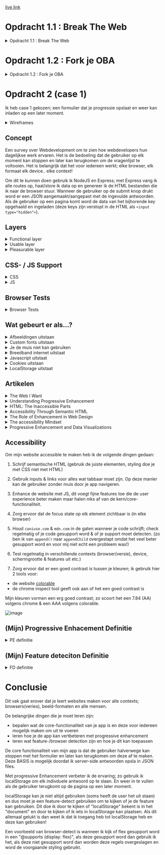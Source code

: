 [live link](https://webdev-questionnaire.herokuapp.com/)

# Opdracht 1.1 : Break The Web

<details><summary>Opdracht 1.1 : Break The Web</summary>
	
## Afbeeldingen uitzetten

>Deze kan je disabelen in chrome settings > site settings > images

https://www.baasenbaas.nl/

* Navigatie bar werkt niet meer op Baas & Baas, de navigatie items/text zijn er wel maar hebben dezelfde kleur als de achtergrond
* Logos laden niet
* Background-images werken niet p -> sommige websites gebruiken heel veel background-images ter decoratie met tekst daarover heen, deze tekst is soms niet meer leesbaar als de background-image weg is omdat de tekst dan dezelfde kleur heeft als de background-color. Een oplossing hiervoor is om de container ook een background-color te geven (wanneer images uitstaan en de background image niet geladen word kan word de background color zichtbaar en kan je de tekst alsnog lezen)
* Images missen, dit kan ervoor zorgend dat de pagina een awkward layout heeft. Een oplossing hiervoor zou om images in een container te zetten en de container een background-color te geven. Op deze manier ziet de gebruiker alsnog de skeleton UI en blijft de layout intact.
* Als een pagina bestaat uit alleen maar images en deze ontbreken dan heb je eigenlijk een lege pagina met een header en een footer. Het is niet duidelijk waarvoor de pagina bedoeld is

https://esportsgamearena.nl/

* Videos worden niet geblocked 
* `<i>` tags werken wel met unicode karakters dus het is mogelijk om “images” na te maken (zie hieronder)
￼
* Grote lege ruimtes waar images moeten zijn, vaak heb je eerst niet door dat er een image moet komen omdat er niet zo’n “image not loaded” icon komt. Dit heeft te maken met dat het background images zijn en die laten niet zo’n icon zien.
* Sommige pagina’s werken 100%, sommige pagina’s zijn totaal niet te gebruiken (bv de kalender => deze gebruikt veel images die allemaal niet laden & de tekst heeft dezelfde achtergrond kleur als de tekst waardoor deze niet meer te lezen valt)
* Kleine images ter decoratie voor tekst in buttons mist

http://grandcafedezaak.nl/home.html

* Grote witruimtes waar grote plaatjes horen te staan
* Layout misvormd maar wel bruikbaar

https://www.cmd-amsterdam.nl/

* Videos doen het 
* Gebruikt backgroundcolors waardoor de layout intact blijft
* Sommige pagina’s hebben alleen een foto waardoor de hele pagina niet meer te gebruiken valt
* Favicon.png doen het wel -> komt waarhschijnlijk omdat dit in een <link> tag staat in de <head>



## LocalStorage uitzetten (hierbij staan cookies ook uit)
>Deze kan je disabelen in chrome settings > site settings > cookies

het valt op dat sommige websites een error krijgen hierdoor: "Failed to read the 'localStorage' property from 'Window': Access is denied for this document." de websites checken waarschijnlijk of localStorage leeg is of niet. maar er word niet gecheckt of ze toestemming hebben tot de localStorage. de website kan de localStorage niet eens accessen en kan dus ook niet checken of deze leeg is.

ik denk dat de browser onderwater kijkt of je toegang hebt tot hun localStorage database

het is dus slim om eerst te checken of je toegang hebt tot localStorage voordat je deze probeert te accessen

https://www.reddit.com/r/Monstercat/new/

* Op reddit ben ik uitgelogd -> Subreddit specific styling opties doen het niet meer

https://www.twitch.tv/

* Twitch gaat helemaal kapot en laat niks zien, de homepage kan niet eens laden

https://www.linkedin.com/feed/

* Linkedin logt je ook uit 

https://soundcloud.com/

* Soundcloud logt je uit

</details>

# Opdracht 1.2 : Fork je OBA

<details><summary>Opdracht 1.2 : Fork je OBA</summary>

>Onderzochte website: https://isirthijs.github.io/project-1-1920


## Geteste Features 

* Afbeeldingen uitzetten
	* De browser prevent websites van images laten zien (dmv `<img>` & `background-image`?)
* Custom Fonts uitzetten
	* De browser prevent websites van custom fonts laten zien (dmv extensions; `.woff`, `.toff`, `,otf` etc?)
* Kleur uitzetten & Kleurenblindheid instellen
	* Er zijn vele soorten kleurenblindheid en het is eigenlijk onmogelijk om je website er mooi uit te laten zien voor alle verschillende soorten kleurenblindheid. Wel kan je ervoor zorgen dat mensen je content kunnen lezen dmv contrast.
* Muis/Trackpad uitzetten
	* De OS prevent websites van de trackpad gebruiken, kan je zonder een muis (goed) door de website navigeren?
* Throttle internet (slow internet)
	* Hoe ziet jouw website eruit als files langzamer/niet ingeladen worden?
* Javascript uitzetten
	* Hoe ziet jouw website eruit als de JS file niet geaccessed kan worden?
* Cookies uitzetten
	* Hoe ziet jouw website eruit als de cookies niet geaccessed kunnen worden?
* localStorage uitzetten
	* Hoe ziet jouw website eruit als de localStorage niet geaccessed kan worden?






## Devices

<details><summary>Huawei Ascend Y300</summary>

Device : Huawei Ascend Y300

Browser : Android Browser 

OS : | running Android 4.1.1

>UA : Mozilla/5.0 (Linux; U; Android 4.1.1; nl-nl; HUAWEI Y300-0100 Build/HuaweiY300-0100) AppleWebKit/534.30 (KHTML, like Gecko) Version/4.0 Mobile Safari/534.30


Het onderzoeken van dit toestel is niet gelukt, want we konden geen verbinding maken met de website zelf. De website staat gehost op `github-pages`; Wanneer we op google op github zochten kregen we gewoon resultaten dus het lag niet aan de internet-verbinding. Maar als we dan op een link naar github klikte dan kregen we een melding/pop-up: `could not connect with secure server`. Vervolgens werd je herleid naar de google-search pagina.

We hebben dit probleem niet kunnen verhelpen en uiteindelijk is het niet opgelost.

</details>



<details><summary>Apple iPod Touch</summary>

Device : Apple iPod Touch

Browser : Safari 

OS : running iOS 5.0.1

>UA : Mozilla/5.0 (iPod; CPU iPhone OS 5_0_1 like MacOS X) AppleWebKit/534.46 (KHTML, like Gecko) Version/5.1 Mobile/9A405 Safari/7534.48.3


Het onderzoeken van dit toestel is niet gelukt, want we konden geen verbinding maken met de website zelf. De website staat gehost op `github-pages`; Wanneer we op google op github zochten kregen we gewoon resultaten dus het lag niet aan de internet-verbinding. Maar als we dan op een link naar github klikte dan kregen we een melding/pop-up: `could not connect with secure server`. Vervolgens werd je herleid naar de google-search pagina.

We hebben dit probleem niet kunnen verhelpen en uiteindelijk is het niet opgelost.

</details>



<details><summary>Windows RT 8.1</summary>

Device : Windows RT 8.1

Browser : Internet Explorer 11.0

OS : Windows 

>UA : Mozilla/5.0 (Windows NT 6.3; ARM; Trident/7.0; Touch; .MET4.OE; NET4.OC; Tablet PC 2.0; rv:11:0) like Gecko 


Bij het onderzoeken van de website kwamen we al snel achter een probleem; JS ES6 modules worden niet gesupport in IE 11.0! In de JS code worden meteen als eerste de verschillende modules geimporteerd, dit betekent dat het bij de eerste regel JS al fout gaat.

![image](https://user-images.githubusercontent.com/45405413/76567512-32a5c300-64af-11ea-8c67-7805d40f4469.png)

</details>






## Browsers & Problemen die voorkwamen

<details><summary>Chrome</summary>

Browser (version) : Chrome 80

Device : macOS Catalina 10.15

>UA : Mozilla/5.0 (Macintosh; Intel Mac OS X 10_15_1) AppleWebKit/537.36 (KHTML, like Gecko) Chrome/80.0.3987.132 Safari/537.36

**Afbeeldingen uitzetten**

Mijn OBA website heeft bijna afbeeldingen; alleen een logo & custom checkbox indicators. Deze zijn allemaal weg. De inputs zijn nog steeds te gebruiken omdat de `:checked` state een zwaardere `font-weight` heeft, dit verschil is moeilijk te zien en valt niet op maar is in theorie functioneel. 

De loading state bevat ook een plaatje maar dit zijn HTML elementen die vormgegeven zijn en zijn dus nog zichtbaar!

**Custom Fonts uitzetten**

>Er worden geen custom fonts gebruikt op mijn website; verder zijn er fallbacks voor alle fonts (Arial, Helvetica, sans-serif)

**Kleur uitzetten & Kleurblindheid**

OBA heeft weinig kleur, eigenlijk gebruikt het grotendeels wit & zwart met af en toe een beetje rood. Dit kleurenpalet maakt voor een goed contrast.

Om ervoor te zorgen dat de website te gebruiken is voor mensen met kleurenblindheid moet het contrast goed zijn; ik heb een test gedaan op https://color.a11y.com/Contrast/

>Congratulations

>No automated color contrast issues found on the webpage tested

**Muis/Trackpad uitzetten**

Je kan de volledige website door navigeren met `tab`; het enige probleem is dat er geen visuele feedback is omdat `*:focus { outline: none; }` in de CSS staat. Verder is de setup zo gemaakt dat het over de oude content geplaatst is met een `z-index`, de oude content is echter nogsteeds toegankelijk dmv `tab` dit betekent dat de gebruiker dus al naar pagina's kan navigeren door de header te gebruiken met `tab`.

**Throttle internet (slow internet)**

Internet throttling (slow 3G) valt niet echt op op mijn OBA website, wanneer de data geladen moet worden is er een loading state te zien. Het enige effect is dat het wat langer kan duren om de data te `fetchen`. Alle JS die er is om user-input te verwerken/events te handelen, er gaat dus niks kapot omdat de user deze `addEventListeners` pas kan triggeren wanneer de content geladen is.

**Javascript uitzetten**

Wanneer JS uitstaat kan de gebruiker alleen de header zien/gebruiken. Deze heeft echter niet veel nut omdat de content van de pagina's geladen (& gemaakt) word in JS. Dit betekent dat de website niet te gebruiken is zonder JS op het moment.

**Cookies uitzetten**

>Er worden geen cookies gebruikt op mijn website

**localStorage uitzetten**

Als localStorage uitstaat gaat de gehele website kapot, dit heeft te maken met het feit dat er geen check is of de website `access` heeft tot de localStorage. Dit betekent dat er een error ontstaat en dat JS stopt.

>Uncaught DOMException: Failed to read the 'localStorage' property from 'Window': Access is denied for this document.

</details>





<details><summary>Firefox</summary>

Browser (version) : Firefox 74.0

Device : macOS Catalina 10.15

>UA : Mozilla/5.0 (Macintosh; Intel Mac OS X 10.15; rv:74.0) Gecko/20100101 Firefox/74.0


**Afbeeldingen uitzetten**

Mijn OBA website heeft bijna afbeeldingen; alleen een logo & custom checkbox indicators. Deze zijn allemaal weg. De inputs zijn nog steeds te gebruiken omdat de `:checked` state een zwaardere `font-weight` heeft, dit verschil is moeilijk te zien en valt niet op maar is in theorie functioneel. 

De loading state bevat ook een plaatje maar dit zijn HTML elementen die vormgegeven zijn en zijn dus nog zichtbaar!

**Custom Fonts uitzetten**

>Er worden geen custom fonts gebruikt op mijn website; verder zijn er fallbacks voor alle fonts (Arial, Helvetica, sans-serif)

**Kleur uitzetten & Kleurblindheid**

OBA heeft weinig kleur, eigenlijk gebruikt het grotendeels wit & zwart met af en toe een beetje rood. Dit kleurenpalet maakt voor een goed contrast.

Om ervoor te zorgen dat de website te gebruiken is voor mensen met kleurenblindheid moet het contrast goed zijn; ik heb een test gedaan op https://color.a11y.com/Contrast/

>Congratulations

>No automated color contrast issues found on the webpage tested

**Muis/Trackpad uitzetten**

In Firefox kan je niet door de website navigeren, alles is kapot qua navigatie; header navigatie links, inputs & anchors zijn allemaal niet tabbaar. 

**Throttle internet (slow internet)**

Internet throttling (regular 2G) is niet hinderend, de website is snel en alles laad alsnog bijna instantly. Het enige waarbij het te merken is dat wanneer je de pagina refreshed het een seconde duurt voordat die opnieuw JS uitvoert. (dit is te zien omdat je de pagina opnieuw gegenerate ziet worden wanneer de JS ingeladen is!)

**Javascript uitzetten**

Wanneer JS uitstaat kan de gebruiker alleen de header zien/gebruiken. Deze heeft echter niet veel nut omdat de content van de pagina's geladen (& gemaakt) word in JS. Dit betekent dat de website niet te gebruiken is zonder JS op het moment.

**Cookies uitzetten**

>Er worden geen cookies gebruikt op mijn website

**localStorage uitzetten**

Als localStorage uitstaat gaat de gehele website kapot, dit komt doordat de localStorage leeg is volgens de browser. Het aparte hier is dat het zegt dat de localStorage leeg is; dit is raar omdat een lege localStorage opgevangen word in JS en dan word de data aangemaakt in JS en vervolgens in localStorage gezet.  

>TypeError: localStorage is null


</details>



<details><summary>Safari</summary>

Browser (version) : Safari 13.0.3

Device : macOS Catalina 10.15

>UA : Mozilla/5.0 (Macintosh; Intel Mac OS X 10_15_1) AppleWebKit/605.1.15 (KHTML, like Gecko) Version/13.0.3 Safari/605.1.15


**De iconen input-konden niet geladen worden op safari**

>Failed to load resource: the server responded with a status of 404 () https://isirthijs.github.io/assets/icons/book_closed.svg

**Afbeeldingen uitzetten**

Icons laden niet (maar dat was ook al zo zonder de `disable images`), het logo in de header word wel geshowed. Dit is raar want dat is een `<img>` tag en ik had verwacht dat deze niet zichtbaar zou zijn.

(uitgezet in: Develop > disable images)

**Custom Fonts uitzetten**

>Er worden geen custom fonts gebruikt op mijn website; verder zijn er fallbacks voor alle fonts (Arial, Helvetica, sans-serif)

**Kleur uitzetten & Kleurblindheid**

OBA heeft weinig kleur, eigenlijk gebruikt het grotendeels wit & zwart met af en toe een beetje rood. Dit kleurenpalet maakt voor een goed contrast.

Om ervoor te zorgen dat de website te gebruiken is voor mensen met kleurenblindheid moet het contrast goed zijn; ik heb een test gedaan op https://color.a11y.com/Contrast/

>Congratulations

>No automated color contrast issues found on the webpage tested

**Muis/Trackpad uitzetten**

Website werkt niet, het enige in wat focus kan krijgen is de safari zoekbalk. Alle elementen worden genegeerd.

**Throttle internet (slow internet)**

- Niet mogelijk zonder een extern programma te installeren (hypothese: waarschijnlijk gebeurd hetzelfde als bij chrome & firefox)

**Javascript uitzetten**

Wanneer JS uitstaat kan de gebruiker alleen de header zien/gebruiken. Deze heeft echter niet veel nut omdat de content van de pagina's geladen (& gemaakt) word in JS. Dit betekent dat de website niet te gebruiken is zonder JS op het moment.

**Cookies uitzetten**

>Er worden geen cookies gebruikt op mijn website

**localStorage uitzetten**

Wanneer localStorage uitstaat gaat de hele website kapot. Hetzelfde gebeurd er als bij chrome en firefox alleen deze keer weer met een andere error!

>SecurityError: The operation is insecure.

</details>






## Browser Feature : Theorieën, Bevindingen & Oplossingen

<details><summary>Afbeeldingen uitzetten</summary>

Afbeeldingen laden niet -> maar sommige formaten kunnen wel geladen worden.

Zo worden de volgende elementen NIET weergegeven:
* `<img>`
* `background-image`

Maar worden de volgende elementen WEL weergegeven:
* `<video>`
* favicons (zelfs als .png ipv .ico)
* `<picture>`
* unicode karakters 
* `<svg>`

Ik denk dat de browser niet kijkt naar file extension maar kijkt naar de tag/property names en deze automatisch blokkeert.

Een van de grootste problemen is dat zonder images de layouts van websites kapot gaan & er veel image reflow plaats vind. Ook zijn er veel `background-images` voor decoratieve doeleinden. Als je een witte body background-color hebt met een donkere background-image met daarover weer witte tekst dan kan je de witte tekst niet lezen omdat deze nu op de witte achtergrond staat.

Deze problemen zijn allemaal voorkombaar; gebruik een skeleton UI om image reflow te voorkomen en je layout intact te houden. Geef naast een background-image ook een background-color op. Door een background-color te gebruiken valt de tekst niet meer weg.

Verder kan je dus ook door allemaal andere tags te gebruiken images na doen; kleine iconen hoeven niet perse `<img>` te zijn maar kunnen ook `<i>` (fontawesome) of unicode karakters zijn die gestyled zijn om op een image te lijken.


</details>



<details><summary>Custom Fonts uitzetten</summary>

Custom Fonts laden niet -> de browser gebruikt fallbacks.

Ik denk dat de browser kijkt naar de extensions en op deze manier bepaald welke files er niet geladen mogen worden (`.woff`, `.toff`, `.otf` etc.)

Het kan ervoor zorgen dat de website voor een splitseconde geen tekst laat zien omdat de browser probeert het custom font te laden.

Verder heeft het niet echt een super grote impact voor de meeste websites. Bijna alle websites op het web gebruiken fallbacks en het is een commenly-used best-practice. Wel kan het ervoor zorgen dat de website er minder mooi uitziet omdat de fallback fonts minder goed samen gaan met het design.

Als oplossing kan je font-display gebruiken om de browser eerst een fallback font te laten zien terwijl het custom font word ingeladen. 

</details>


<details><summary>Kleur uitzetten & Kleurenblindheid instellen</summary>

Kleurenblindheid is een veel voorkomend probleem wat ervoor kan zorgen dat mensen sommige kleuren niet goed kunnen zien/als andere kleuren zien.

Het grootste probleem met kleurenblindheid is dat er soms bijna geen sprake is van contrast omdat 2 kleuren heel erg op elkaar lijken. Dit kan ervoor zorgen dat de gebruiker sommige content niet ziet/kan lezen.

Om dit op te lossen moet je rekening houden met het design en het gebruikte kleurenpalet. Ook kan je zelf een functie schrijven die het gebruikte kleurenpalet kan aanpassen. 

</details>



<details><summary>Muis/Trackpad uitzetten</summary>

De muis & trackpad events triggeren geen functies 

Dit kan ervoor zorgen dat pagina's moeilijk/niet te gebruiken zijn, als de navigatie niet meer werkt kan de gebruiker ook meteen je website niet meer gebruiken.

Om dit te voorkomen moet je je HTML slim schrijven, hiermee kan je bijna alle problemen al oplossen. `a`, `button`, `input` & `textarea` tags zijn allemaal uit zichzelf focussable. Dit betekent dat ze focus kunnen krijgen. Alle elementen die focus kunnen krijgen kan je accessen/naar navigeren dmv `tab`. Want `tab` geeft focus aan het volgende element dat focussable is in de HTML volgorde -> als deze buiten de viewport staat word en automatisch naar gescrolled.

Verder kan je het ook nog beter accessable maken dmv JS functies die andere vormen van navigatie aanbieden.

</details>



<details><summary>Throttle internet</summary>

Internet is langzamer

Een langzame internet connectie / een internet verbinding die vaak wegvalt kan erg problematisch zijn. De internet verbinding word namelijk gebruikt om de CSS, images, JS, externe scripts & data op te halen / in te laden.

Als je internet verbinding echt te slecht is kan dit betekenen dat de files niet geladen worden. 

Als de files/assets wat later worden ingeladen dan betekent het meestal dat de website er even wat lelijker uitziet of dat deze voor een korte tijd nog niet interactief is.

Als de files/assets niet geladen worden dan kan dit betekenen dat de website niet te gebruiken valt.

Om dit te voorkomen zijn er een paar dingen die je kan doen; de meeste komen neer op nadenken over wat je website echt allemaal nodig heeft.
Heel veel websites zijn bedoeld om alleen maar informatie over te brengen. Dit kan je met HTML doen en daarvoor hoeft niet altijd perse JS geladen te worden. Verder moet je goed nadenken over wat je met JS doet, heel veel dingen die je in HTML kan doen worden vaak vervangen/gedaan in JS (denk bijvoorbeeld aan frameworks zoals React) dit kan ervoor zorgen dat functionaliteiten het niet doen die wel mogelijk zijn in alleen meet HTML.

</details>



<details><summary>Javascript uitzetten</summary>

Javascript uitzetten zorgt ervoor dat mijn OBA website niet meer functioneert. Alle content (opm de header na) word opgehaald/gemaakt in JS en vervolgens in de DOM gezet. Dit betekent dat zonder JS al deze content niet bestaat en je een lege pagina gerserved krijgt.

Al zou deze content in de HTML staan dan zouden waarschijnlijk veel interacties kapot zijn op de core-web interacties na (denk aan linken).

Om te voorkomen dat de website kapot gaat zonder Javascript kan je ervoor zorgen dat alle basis functionaliteiten mogelijk zijn met HTML & CSS. Vervolgens kan je de interacties verbeteren (progressive enhancement) als resourcse zoals JS enabled zijn. (of server-side renderen?)

</details>


<details><summary>Cookies uitzetten </summary>

Cookies worden veel gebruikt om gegevens op te slaan zoals user-profiles, log-ins & preferences. Zonder cookies zijn de websites die hier op relyen niet kapot maar wel minder gebruiks vriendelijk. Zo kan de gebruiker uitgelogd zijn of zijn custom styling opties (denk aan subreddits) weg zijn.

De website is vaak nog wel gebruikbaar, de browser onthoud alleen wat minder gegevens van je en dus moet je deze mogelijk opnieuw beantwoorden (inloggen).

Om dit te voorkomen kan je de gevevens opslaan in een database / localStorage ipv cookies maar dit brengt ook weer privacy/security risks en zijn het meestal niet waard.

</details>


<details><summary>localStorage uitzetten </summary>

localStorage word vaak gebruikt om data op te slaan zodat deze niet elke keer opnieuw opgehaald hoeft te worden.

Als je localStorage uitzet kan het zijn dat websites wat minder data hebben en deze moeten aanvullen. Dit zou betekenen dat de website resources moet laden en kan even duren. Websites kunnen echter ook nog verder kapot gaan -> veel websites handelen hun localStorage access check niet goed of hebben er geen een. Als dit niet goed afgehandeld word dan geeft de browser een error en loop het JS bestand vast.

Dit probleem valt te voorkomen door te kijken of je access hebt tot de localStorage; dit kan met een simpele check en is eigenlijk een hele basisch oplossing.

</details>




## Screenreader

Ik heb in de HTML het `lang` attribuut van **en** verandert naar **nl** zodat de nederlandee content ook voorgelezen word door een nederlandse stem. 

De overviewpagina is uitleesbaar, wel erg vervelend dat de elementen uitgelezen worden; zo krijg je elke keer te horen “heading level 4” etc. 

Ik weet niet of de mensen die screenreaders gebruiken het interessant vinden om te horen wat voor element de focus heeft maar als dat niet belangrijk is dan kan je dit misschien voorkomen door er een “aria” attribuut op te zetten.
Aan de andere kant kan ik me ook wel weer voorstellen dat mensen die screenreaders gebruiken willen weten dat het een titel of iets dergelijk is (blinde mensen).

Wanneer je letterlijk op de `<a>` hoverde werd alle content voorgelezen (wat de bedoeling is), maar als je over een van de child-nodes hoverde dan word alleen dat element voorgelezen. Met `tab` werkt dit dus erg goed, maar met de muis minder. Een manier om dit probleem te voorkomen kan misschoen `pointer-events: none` zijn. Op deze manier werkt de link nogsteeds en is alle content leesbaar terwijl het element geen hover-state heeft en dus niet een screenreader kan trigerren.

Verder viel het me op dat als in een `<a>` een `<h4>`, `<p>` & `<p>` bevat dat er geen pauzes tussen de elementen zitten. Er word rechtstreeks van element naar element gegaan; ik kan me voorstellen dat als je dit dagelijks gebruikt dat dit geen probleem is. Maar voor de personen bij wie het wel een probleem is valt dit probleem te verhelpen; er moeten `.` achter de zinnen gezet worden zodat de screenreader een korte pauze neemt tussen de zinnen.


De profielpagina werkt ook normaal, echter kan ik de `<input>` niet laten voorlezen door de screenreader, dit zo mogelijk zijn met `aria-label`.

</details>





# Opdracht 2 (case 1)

Ik heb case 1 gekozen; een formulier dat je progressie opslaat en weer kan inladen op een later moment.

<details><summary>Wireframes</summary>

### Identificatie
![Screenshot 2020-03-18 at 13 50 54](https://user-images.githubusercontent.com/45405413/76962466-943ab700-691f-11ea-96e9-ca31ef15ef88.png)

### Gegevens
![Screenshot 2020-03-18 at 13 51 05](https://user-images.githubusercontent.com/45405413/76962469-956be400-691f-11ea-9554-3bcfce88739b.png)

### Favorieten
![Screenshot 2020-03-18 at 13 51 13](https://user-images.githubusercontent.com/45405413/76962470-96047a80-691f-11ea-8032-04b45d827dab.png)


### Open Vragen
![Screenshot 2020-03-18 at 13 51 19](https://user-images.githubusercontent.com/45405413/76962472-969d1100-691f-11ea-90f5-2d73ae307c68.png)

</details>

## Concept

Een survey over Webdevelopment om te zien hoe webdevelopers hun dagelijkse werk ervaren. Het is de bedoeling dat de gebruiker op elk moment kan stoppen en later kan terugkomen om de vragenlijst te voltooien. Het is belangrijk dat het voor iedereen werkt; elke browser, elk formaat elk device.. elke context!

Om dit te kunnen doen gebruik ik NodeJS en Express; met Express vang ik alle routes op, haal/store ik data op en genereer ik de HTML bestanden die ik naar de browser stuur. Wanneer de gebruiker op de submit knop drukt word er een JSON aangemaakt/aangepast met de ingevulde antwoorden. Als de gebruiker op een pagina komt word de data van het bijhorende key opgehaald en ingeladen (deze keys zijn verstopt in de HTML als `<input type="hidden">`).

## Layers

<details><summary>Functional layer</summary>

>De applicatie werkt / de core function is uit te voeren (formulier gegevens worden opgeslagen, op een later moment kan de gebruiker het formulier afmaken)

In de functional laag is het belangrijk dat de applicatie werkt, er zijn heel weinig mensen die alleen maar deze laag te zien krijgen maar voor hun moet het ook werken.

De functional laag bestaat uit alleen maar HTML en logica op de server. De server maakt de HTML met de data die het heeft. 

![image](https://user-images.githubusercontent.com/45405413/77962177-679d7c80-72db-11ea-8f12-08b75e297246.png)

Elk formulier bevat een `<input type="submit">` knop; wanneer de gebruiker hierop klikt worden alle elementen die een input `required` hebben gevalideerd, als elk deze validatie succesvol haalt dan word het formulier verzonden naar de server met de ingvulde waardes. Alles waardes worden in een JSON file opgeslagen die later weer opgehaald kan worden.

Ingevulde waardes kunnen dus opgeslagen worden om opgehaald te worden wanneer de gebruiker de sessie wilt afronden op een later moment, de informatie word echter alleen maar opgeslagen als de volledige pagina ingevuld is en de validatie succesvol heeft gehaald.

>"informatie word echter alleen maar opgeslagen als de volledige pagina ingevuld is en de validatie succesvol heeft gehaald."

</details>





<details><summary>Usable layer</summary>

>De applicatie is goed te gebruiken, ziet er mooi uit en heeft een logische flow, de UI spreekt voor zich en is intuïtief 

In de Usable laag willen we de applicatie wat minder robuust maken om te gebruiken; het moet de gebruiker duidelijk zijn wat er moet gebeuren, er moet feedback naar de gebruiker zijn & de applicatie moet over het algemeen goed bruikbaar zijn.

<h2>Styling</h2>

Om de applicatie fijner te maken moet er styling worden toegepast, dit helpt met duidelijk maken 
van flow, het formulier responsive te maken, feedback naar de gebruiker geven en overal maakt het leuker om in te vullen. 

Er is gebruik gemaakt van 3 kleuren, deze zijn gekozen omdat ze er visueel mooi uit zien, maar ook omdat ze een goed contrast vormen en goed duidelijk zijn.

Door middel van states kan je de gebruiker duidelijk maken wat bepaalde elementen doen en de app meer intuïtief maken; als een element visueel verandert wanneer de gebruiker erover heen hovert dan suggereert dit dat dat het element interactief is.

Ook kan je op deze manier goed duidelijk maken welk element momenteel de focus heeft, dit helpt mensen met een handicap die bijvoorbeeld geen muis kunnen gebruiken en puur emt `tab` door je website navigeren.

>alle browsers supporten CSS, maar niet alle browsers supporten alle properties; IE was hierbij het grootste probleem en ondersteunde bijvoorbeeld `flex` niet

<h2>LocalStorage</h2>

>localStorage word niet door hele oude browser gesupport (de belangrijkste: IE 6-7)

<details><summary>localStorage Detection</summary>

Voordat je de app kan verbeteren met localStorage moet je kijken of de browser localStorage ondersteunt en of de browser toegang heeft tot de localStorage!

In de onderstaande snippet check ik of localStorage ondersteunt word en beschikbaar is:

```javascript
/* Best way to detect if localStorage is supported & available (taken from MDN: 
	https://developer.mozilla.org/en-US/docs/Web/API/Web_Storage_API/Using_the_Web_Storage_API#Testing_for_availability) */
function localStorageAvailable() {
	let storage
	try {
		storage = window['localStorage']
		const x = '__storage_test__'
		storage.setItem(x, x)
		storage.removeItem(x)
		return true;
	} catch (err) {
		return err instanceof DOMException && (
				// everything except Firefox
				err.code === 22 ||
				// Firefox
				err.code === 1014 ||
				// test name field too, because code might not be present
				// everything except Firefox
				err.name === 'QuotaExceededError' ||
				// Firefox
				err.name === 'NS_ERROR_DOM_QUOTA_REACHED') &&
			// acknowledge QuotaExceededError only if there's something already stored
			(storage && storage.length !== 0)
	}
}
```

>Snippet is afkomstig van [hier (MDN).](https://developer.mozilla.org/en-US/docs/Web/API/Web_Storage_API/Using_the_Web_Storage_API#Testing_for_availability)

>localStorage word niet door hele oude browser gesupport (de belangrijkste: IE 6-7)

</details>

Als localStorage gebruikt kan worden zijn er meerdere vormen van enhancements:
<ul>
	<li>Key suggestions</li>
	<li>Saving individual inputs</li>
	<li>Filling in saved anwsers</li>
</ul>

<h2>Key suggestions</h2>

Wanneer de gebruiker op de eerste pagina komt kan hij of een nieuwe sessie starten OF een key invullen van een voorgaande sessie om die af te maken. Dat ziet er als volgt uit:

![image](https://user-images.githubusercontent.com/45405413/77962152-59e7f700-72db-11ea-906b-228ffafe6d4e.png)

Wanneer localStorage gebruikt kan worden laat het suggesties zien; alle keys die in localStorage opgeslagen zijn worden als suggesties weergegeven. Dit ziet er als volgt uit:

![image](https://user-images.githubusercontent.com/45405413/77962366-bea35180-72db-11ea-9a1e-f94c2fb0dfcf.png)

Als de gebruiker over een van de suggesties hovert word de placeholder text van de input de key; dit suggereert dat je de keys kan invullen in de input.

In alle browsers behalve IE werken `append()` & het `keyup` event hetzelfde; als deze features beschikbaar zijn dan worden er dan 2 extra features aangeboden. 

```js
//Check of append() ondersteunt word
if ('append' in document && typeof document.body['append'] === 'function') {}
```


Zo zijn alle key-suggesties inputs met een `readonly` attribute, dit betekent dat de text met JS geselecteerd kan worden; op deze manier hoeft de gebruiker het niet handmatig te selecteren maar alleen maar `copy + c` te doen. Dit betekent ook dat de key-suggesties focussable zijn en dat gebruikers er met `tab` doorheen kunnen navigeren zonder een muis te gebruiken.

Er komt ook een popup naast de key-suggestion, in de popup staat dat je op `space` kan drukken om de sessie met deze key op te starten zonder dat je hem zelf hoeft over te typen in de input! 

Foto van popup:

![image](https://user-images.githubusercontent.com/45405413/77962668-4f7a2d00-72dc-11ea-958b-7fc731039fbc.png)

Deze kleine toevoegingen maken het fijner voor de gebruiker om de app te gebruiken.

Als localStorage niet bruikbaar is word er een message weergegeven om de gebruiker te laten weten dat het belangrijk is om je `key` te onthouden!

![image](https://user-images.githubusercontent.com/45405413/77963854-64f05680-72de-11ea-8408-8225450e1552.png)


<h2>Saving individual inputs</h2>

Als localStorage bruikbaar is kunnen we deze inzetten om meer antwoorden te onthouden, momenteel worden de antwoorden alleen opgeslagen in de backend wat alleen gebeurt als de gebruiker van pagina naar pagina navigeert.

Met JS word er naar elke input geluisterd, elke keer als de gebruiker iets typed word er in JS een `debounce` functie afgevuurd; deze kijkt of de gebruiker nog aan het typen is of dat hij uitgetypt is (debounce time: 250ms). Als de user niet typed binnen de debounce time dan word de data opgeslagen in een localStorage object. Dit object is identiek aan het object dat word bijgehouden bij op de server!

Op deze manier word elke keer dat de gebruiker iets typt het opgeslagen, op deze manier kan data constant up to date blijven en hoeft de gebruiker niet naar de volgende pagina te navigeren om zijn progressie op te slaan.

>localStorage word niet door hele oude browser gesupport (de belangrijkste: IE 6-7)

<h2>Filling in saved anwsers</h2>

Wanneer de gebruiker verder wil gaan met een eerder gestarte sessie dan bepaalt de server op welke pagina de gebruiker was gebleven, vervolgens word deze pagina aan de gebruiker gerserveerd). Vervolgens kickt localStorage clientside in; er word gekeken welke vragen er allemaal zijn op de huidige pagina, vervolgens word er gecheckt of van deze vragen er antwoorden in de localStorage opgeslagen zijn. Als dit het geval is dan worden deze antwoorden ingevuld in de input. 

>localStorage word niet door hele oude browser gesupport (de belangrijkste: IE 6-7)

<h2>Auto-select key</h2>

Wanneer de gebruiker een nieuwe sessie start krijg je als eerst een pagina te zien met je `key`. Als JS aanstaat word de `key` automatisch geselecteerd; hierdoor hoeft de gebruiker niet zelf de key te selecteren en kan jem makkelijker `copy + c` / kopieren. Ook dit is weer een input met een `raedonly` attribute zodat mensen er ook met `tab` kunnen komen.

![image](https://user-images.githubusercontent.com/45405413/77964811-088e3680-72e0-11ea-92dd-5a7cb4b4bdb3.png)


<h2>Formatting hints</h2>

Als JS aanstaat dan word er een additionele hint gegeven bij moeilijke inputs. Ik heb een input gebruikt die alleen nummers accepteert, omdat je leeftijd ook kan beantwoorden met "achttien" is het fijn om de gebruiker duidelijk te maken dat alleen nummers geaccepteerd worden.

![image](https://user-images.githubusercontent.com/45405413/77965207-d4674580-72e0-11ea-9897-2d4bad4cb23d.png)

>Gebruikt `classist` wat in oudere versies van IE (6-9) niet werkt

<h2>Validation</h2>

Wanneer de gebruiker een formulier probeert te verzenden kijkt de browser of alle inputs met het `required` attribute ingevuld zijn in het gewenste formaat. Als dit niet het geval is krijgt de gebruiker een foutmelding te zien:

![image](https://user-images.githubusercontent.com/45405413/77965351-18f2e100-72e1-11ea-851e-d43d2ee747e7.png)

Als JS aanstaat word dit wat duidelijker gemaakt om de gebruiker te helpen, zo word er een error message weergegeven & worden de inputs die nog niet correct ingevuld zijn gehighlight.

De gebruiker krijgt een error message te zien om aan te geven dat het formulier nog niet helemaal goed ingevuld is:
<img src="https://user-images.githubusercontent.com/45405413/77965578-96b6ec80-72e1-11ea-92af-cc37b2d5ae21.png" height="600px">


Niet ingevulde inputs worden gehighlight om aan te geven dat het mis gaat bij deze inputs:
![image](https://user-images.githubusercontent.com/45405413/77965460-535c7e00-72e1-11ea-8f8c-c2a17b3ad02b.png)

>Gebruikt `classist` wat in oudere versies van IE (6-9) niet werkt

>Gebruikt `querySelectorAll` wat niet gesupport word in IE 6-9


</details>





<details><summary>Pleasurable layer</summary>

>De applicatie werkt super fijn, is vet en gaaf, prettig om te gebruiken. 

In de pleasurable laag probeer je de app leuk te maken, dit doe ik voornamelijk door animaties te gebruiken om de ervaring wat minder statisch te maken. Ook kunnen animaties dingen duidelijk maken aan de gebruiker.

<h2>Key Suggestions Animated</h2>

Zo worden de key-suggesties later ingeladen dan de rest van de content. Dit geeft aan dat ze belangrijk zijn, maar ook dat ze wat meer los staan van de overige content!

![key-suggestions animations](https://user-images.githubusercontent.com/45405413/77968192-f95eb700-72e6-11ea-8cde-48d71e9d2d5a.gif)


<h2>Page Transitions Animated</h2>

Ook de transities tussen pagina's zijn geanimeerd; titles sliden / faden van boven het beeld in, normale content slide / fade van onder het beeld in & belangrijke navigatie knoppen sliden / fade van rechs het beeld in.

>Deze kon ik niet opnemen omdat het van pagina naar pagina transitioneert => check hem zelf uit door de [demo link](https://webdev-questionnaire.herokuapp.com/) te volgen ;)

<h2>Required / Validation Animated</h2>

Wanneer de gebruiker naar de volgende pagina probeert te gaan en niet alle antwooorden ingevult zijn worden de inputs die nog ingevult moeten worden gehighlight. Deze hebben een rode border die pulseert tussen de normale blauwe kleur en rood. Op deze manier word de aandacht nog net wat meer getrokken naar die inputs!

![chrome-capture (2)](https://user-images.githubusercontent.com/45405413/77969084-30ce6300-72e9-11ea-8335-8310c3339b3c.gif)

</details>

## CSS- / JS Support 

<details><summary>CSS</summary>

Om ervoor te zorgen dat mijn CSS werkt in alle browsers heb ik ervoor gezorgd dat zonder nieuwere CSS properties de app er nogsteeds bruibaar en normaal uit ziet. 

Vervolgens heb ik de app mooier gemaakt door nieuwere properties te gebruiken, voor de meeste properties heb ik geen `@supports` gebruikt omdat het niet nodig is! Ik heb gebruik gemaakt van CSS-specificity; 

Door de properties in dezelfde selector direct onder elkaar te zetten word de laatste altijd gepakt, tenzij deze niet gesupport word; dan slaat de browser deze regel over en word de vorige gepakt.

```css
	#favorites input[type="text"] {
		width: 100%;
		width: calc(100% - 10px);
	}
```

>Dit is minder code en werkt goed, het is echter wel minder leesbaar dan een `@supports`

Met moeilijkere vormgeving-items heb ik wel een `@supports` gebruikt; zo check ik of `display: flex` gesupport word, als fex gesupport word dan gebruik ik:

```css
@supports (display: flex) {
	@media (min-width: 660px) {
		#backLinks {
			display: flex;
			justify-content: center;
		}

		#backLinks a {
			margin: 10px 30px;
		}
	}
}
```

als `flex` niet gesupport word dan slaat de browser alles binnen de `@supports` over en pakt hij deze styling

```css
a {
	margin-top: 10px;
	margin-right: 10px;
}
```

</details>

<details><summary>JS</summary>

In JS gebruik ik een aantal basis methods, functions etc. die nodig zijn om mijn JS uit te kunnen voeren, in het onderstaande snippet laat ik zien hoe ik hier op check;

```js
//Dit is de pre-babel JS file!

if (documentChecker() && documentObjectChecker()) {
	//browser support => do your stuff here
} 

function documentChecker() {
	const features = ['querySelectorAll', 'addEventListener', 'insertBefore']
	const checker = (feature) =>
		feature in document && typeof document.body[feature] === 'function'

	return features.every(checker)
}

function documentObjectChecker() {
	const features = ['classList', 'nextSibling']
	const checker = (feature) =>
		feature in document.documentElement &&
		typeof document.body[feature] === 'object'

	return features.every(checker)
}
```

Dit soort basis features van JS staan in een checker omdat als je dit niet doet de browser een `error` gooit. Een error stopt je script en betekent dat de volgende JS lines niet uitgeoverd worden!

Met deze checker zou je de functies die niet deze methods/functions gebruiken nogesteeds kunnen uitvoeren in de `else` statement;

```js
if (documentChecker() && documentBodyChecker() && documentObjectChecker()) {
	//browser support => do your stuff here
} else {
	//you can still do the more basic stuff that is supported :)
}
```

Verder gebruik ik ook localStorage, hiervoor moet je ook kijken of de browser het ondersteunt en of de browser toegang heeft tot localStrage;

```js
if (localStorageAvailable()) {
	//LocalStorage is supported
} else {
	//localStorage is NOT supported
}

/* Best way to detect if localStorage is supported & available (taken from MDN: 
	https://developer.mozilla.org/en-US/docs/Web/API/Web_Storage_API/Using_the_Web_Storage_API#Testing_for_availability) */
function localStorageAvailable() {
	let storage
	try {
		storage = window['localStorage']
		const x = '__storage_test__'
		storage.setItem(x, x)
		storage.removeItem(x)
		return true;
	} catch (err) {
		return err instanceof DOMException && (
				// everything except Firefox
				err.code === 22 ||
				// Firefox
				err.code === 1014 ||
				// test name field too, because code might not be present
				// everything except Firefox
				err.name === 'QuotaExceededError' ||
				// Firefox
				err.name === 'NS_ERROR_DOM_QUOTA_REACHED') &&
			// acknowledge QuotaExceededError only if there's something already stored
			(storage && storage.length !== 0)
	}
}
```

>Nogmaals; al zou je niet voor localStorage checken en de browser zou bijvoorbeeld geen toegang hebben, dan zou je JS stoppen en kan de rest van je pagina misschien niet meer normaal functioneren!

</details>

## Browser Tests

<details><summary>Browser Tests</summary>

Mijn applicatie is gedeveloped in `chrome`, maar ik heb het zelf ook veel getest in `FireFox 74.0`, `Safari 13.0.3` & `Iternet Explorer 11`.

Ook heb ik het getest op mijn mobiel (Huawei P10) die ook chrome draait!

Tijdens het testen zijn me een paar dingen opgevallen die verschillen.

1. Safari is een pain-in-the-ass zo moet je zelf `tab-element-highlighting` aanzetten en de developtools unlocken.

2. Elke browser heeft zijn eigen :focus state vormgeving

3. IE loopt support geen HTML5 omdat HTML5 pas na IE 11 is uitegkomen. Het `<legend>` element bestaat echter wel in HTML4 / IE. Let hierbij goed op dat het anders werkt dan wat je gewend bent met HTML5. 

Zover ik weet werkt de core functionaliteit in elke browser (versie), vervolgens heb ik met progressive-enhancements de experience verbeterd waar mogelijk. 

### Welke uitdagingen kwamen er in verschillende browsers bij kijken en wat heb ik hier aan gedaan?

**FireFox**

* validate de content van inputs meteen (voor het submitten al), met als gevolg dat veel inputs een rode box-shadow krijgen. Om dit te fixen heb ik alle inputs een `box-shadow: none` gegeven, deze kan je later overschrijven indien nodig!
>`The :invalid CSS pseudo-class is applied automatically to elements whose contents fail to validate according to the input's type setting`

* geeft `<a>` tags [geen focus state (op MacOS)](https://stackoverflow.com/questions/11704828/how-to-allow-keyboard-focus-of-links-in-firefox/11713537) en zijn van nature niet focussable. De gebruiker moet dit zelf in de about:config aanzetten/instellen.

* Firefox rendert kleuren anders (kleuren zijn veel mee vibrant), kan mogelijk problemen opleveren met leesbaarheid?


**Safari**

* je moet developer-tools & `tab-element-highlighting` zelf moet aanzetten in de settings

**Internet Explorer** 

* `<legend>` werkt maar functioneert anders dan in HTML5;
	* `color` kan niet verandert worden en de kleur blijft altijd zwart
	* wrapt tekst niet als het buiten beeld valt (dit valt op te lossen met `display: table`)
		```css
			/* Enable line-wrapping in IE8+ */
			display: table;
			/* Enable line-wrapping in old versions of some other browsers */
			white-space: normal;
		```
	* veel basis vormgeving (textarea - scrollbar, select - dropdown icon) 


Om dit soort problemen op te lossen moest je soms een prefix gebruiken in de CSS, of een losse CSS regel gebruiken om de browser basis-vormgeving te overschrijven.


### Known Bugs 

* Firefox geeft `<a>` tags [geen focus state (op MacOS)](https://stackoverflow.com/questions/11704828/how-to-allow-keyboard-focus-of-links-in-firefox/11713537) en zijn van nature niet focussable. De gebruiker moet dit zelf in de about:config aanzetten/instellen. 
* `<legend>` element styling is erg lelijk op IE, alternatief is door de legend te vervangen met een ander HTML element, maar dit betekent wel dat de HTML minder semantisch is.

</details>

## Wat gebeurt er als...?

<details><summary>Afbeeldingen uitstaan</summary>

Mijn website heeft geen afbeeldingen en dus werkt de website zoals normaal.

</details>



<details><summary>Custom fonts uitstaan</summary>

Wanneer custom fonts uitstaan blijft de tekst leesbaar, het is alleen een wat ordinairder font. Dit komt doordat ik fallbacks gebruik in mijn `font-family` declaration;

```css
	font-family: "Sudo-Bold", Arial, Helvetica, sans-serif;
```

</details>



<details><summary>Je de muis niet kan gebruiken</summary>

Wanneer de gebruiker de muis niet kan gebruiken kan hij dmv `tab` door de website navigeren. Dit is mogelijk door semantische HTML te schrijven, voor alles waar de gebruiker moet kunnen komen een focussable element te gebruiken & door de focussable state duidelijk te stylen.

Ook text die de gebruiker moet kunnen kopieren is tabbaar; dit is mogelijk omdat ik een input met een `readonly` attribuut heb gebruikt.

</details>


<details><summary>Breedband internet uitstaat</summary>

Dit is wel erg belangrijk, zonder internet geen formulier.

Als je wel internet hebt maar het valt om de zoveel tijd kort weg; dat is een minder groot probleem. Als de resources (CSS, JS) wel al ingeladen zijn dan functioneert de pagina gewoon zoals normaal, je kan alleen niet naar een andere pagina. Als localStorage gebruikt kan worden slaat deze wel alle ingevulde antwoorden op! 

Als de website geladen is maar de resources (CSS, JS) nog niet dan werkt de app nogsteeds en kan de core-funcitonaliteit nog steeds uitgevoerd worden!

</details>


<details><summary>Javascript uitstaat</summary>

Als Javascript uitstaat werkt de app! De gebruiker kan de core-functionaliteit uitvoeren. 

Het is echter wel wat minder fijn om te gebruiken! Zo worden antwoorden alleen opgeslagen wanneer de gebruiker van pagina naar pagina navigeert & is het de bedoeling dat je zelf je key onthoud/opslaat!

Ook zal je niet de highlighting krijgen als je iets niet hebt ingevuld, in plaats hiervan krijg je de standaard popup melding van de browser.

</details>

 
<details><summary>Cookies uitstaan</summary>

Er worden geen cookies gebruikt in mijn applicatie en dus werkt de app zoals verwacht.

>De app werkt niet helemaal meer als je cookies uitzet; maar dat komt omdat cookies ook automatisch localStorage uitschakelen. De cookies zelf hebben niks te maken met mijn app.

</details>



<details><summary>LocalStorage uitstaat</summary>

Wanneer localStorage uitstaat werkt mijn app prima, het enige wat veranderd wanneer je localStorage uitzet is dat de antwoorden alleen opgeslagen worden wanneer je van pagina naar pagina navigeert. 

Alle andere JS funcitonaliteiten werken nog normaal omdat ik in JS check of ik toegang heb tot localStorage. Dit foe ik als volgt:

```javascript
if (localStorageAvailable()) {
	//localStorage functions here
} else {
	//non-localStorage functions here
}

/* Best way to detect if localStorage is supported & available (taken from MDN: 
	https://developer.mozilla.org/en-US/docs/Web/API/Web_Storage_API/Using_the_Web_Storage_API#Testing_for_availability) */
function localStorageAvailable() {
	let storage
	try {
		storage = window['localStorage']
		const x = '__storage_test__'
		storage.setItem(x, x)
		storage.removeItem(x)
		return true;
	} catch (err) {
		return err instanceof DOMException && (
				// everything except Firefox
				err.code === 22 ||
				// Firefox
				err.code === 1014 ||
				// test name field too, because code might not be present
				// everything except Firefox
				err.name === 'QuotaExceededError' ||
				// Firefox
				err.name === 'NS_ERROR_DOM_QUOTA_REACHED') &&
			// acknowledge QuotaExceededError only if there's something already stored
			(storage && storage.length !== 0)
	}
}
```

Door een if/else statement te gebruiken kan ik de JS functions die geen localStorage gebruiken als nog uitvoeren. Op deze manier geeft mijn code geen error als localStorage niet available is en loopt mijn code niet vast!

</details>

## Artikelen

<details><summary>The Web I Want</summary>

By [Chris James](https://dev.to/quii/the-web-i-want-43o)

>In practice your website would do everything it needed to with some HTML files linking to some CSS.

Dit is de aanpak die ik heb gevolgd; de core-functionaliteit is mogekijk met alleen maar HTML. Vervolgens heb ik CSS gebruikt om het mooier, duidelijker en geanimeerd te maken. JS word gebruikt om extra features aan te bieden als dat mogelijk is.

CSS en JS zijn echter niet nodig om de core-functionaliteit uit te kunnen voeren!

>Semantic, accessible, HTML.

Belangrijk als je wilt dat het goed werkt met `tab` en dat screenreaders het kunnen interpreteren.

</details>


<details><summary>Understanding Progressive Enhancement</summary>

By [Aaron Gustafson](https://alistapart.com/article/understandingprogressiveenhancement/)

Graceful-degredation:

>Advanced technology > polyfills / older techniques to make it (partially) work

<hr>

Progressive-enhancement:

>Think from the content out; content > presentation > client-side scripting


Het verschil in mijn ogen is het beginpunt; bij PE begin je met de basis (de core-functionaliteit), vervolgens ga je deze enhancen/verbeteren indien mogelijk. Dit gebeurt door te detecten of dingen gesupport worden; als dat het geval is dan krijgt de gebruiker een betere ervaring en anders is er altijd nog de basis.

Bij GD doe je het tegenovergestelde; je begint met het maken van een super vette en gave app die heel smooth werkt en allemaal vette technologieen gebruikt. Vervolgens ga je hem backwards compatible maken door alternatieven in je logica te implementeren voor als de advanced technologieen niet werken. 

Persoonlijk ben ik een grotere fan van PE omdat ik uit ervaring weet dat het met GD heel makkelijk is om dingen over het hoofd te zien.

</details>

<details><summary>HTML: The Inaccessible Parts</summary>

By [Dave Rupert](https://daverupert.com/2020/02/html-the-inaccessible-parts/)

Deze lijst heb ik er bij gehouden tijdens het schrijven van mijn HTML; zo zijn er een heleboel inputs die eigenlijk niet zo goed meer werken of in ieder geval niet gebruikersvriendelijk zijn voor mensen met een beperking.

>Gov.UK finds Number Inputs aren’t inclusive. (2020)

Zo heb ik ervoor gekozen om mijn number input op een andere manier te doen;

```html
	<input type="text" id="age" name="age" placeholder="30" inputmode="numeric" pattern="[0-9]*" required>
```

Op deze manier kan de gebruiker geen formulier verzenden met een karakter dat geen getal is. het is voor de gebruiker echter wel mogelijk om andere karakters in te vullen, alleen word het formulier dan niet verzonden!

Op mobiel word het getallen toetsenbord weergegeven.

</details>


<details><summary>Accessibility Through Semantic HTML</summary>

By [laura Kalbag](https://24ways.org/2017/accessibility-through-semantic-html/)

Laura Kalbag legt heel goed uit waarom semantische HDTML belangrijk is en wat het nut ervan is. Ik heb veel van deze principes gebruikt.

1. Kijk altijd eerst of er een zemantisch correct element is voor wat je wilt doen (reik niet meteen naar een div)

2. Differienteer tussen structuur en style. Het is makkelijk om een `<h3>` te gebruiken omdat je grotere tekst wilt maar gebruik hiervoor CSS. Houd de HTML structuur intact en geef deze niet op voor je CSS.

Dit zijn een paar van de voordelen van semantische HTML die belangrijk zijn:

1. HTML elementen hebben allemaal hun eigen werking; deze kunnen een goede fallback vormen mocht iets in je JS niet werken.

2. Het vormt een goed leesbare basis voor screenreaders

3. Het zorgt ervoor dat je website te navigeren is met `tab`

</details>

<details><summary>The Role of Enhancement in Web Design</summary>

By [Raluca Budiu](https://www.nngroup.com/articles/enhancement/)

>Progressive Enhancements: these features can be implemented in your interface, but the UI should not rely on them for accomplishing any one task

Het zijn enhancements; het zin toevoegingen die alleen gebruikt worden waar mogelijk!

</details>

<details><summary>The accessibility Mindset</summary>

By [Eric Eggert](https://24ways.org/2015/the-accessibility-mindset/)

Als je HTML semantisch schrijft van de start, fallback attributen (zoals: alt attributen etc.) gebruikt en je content de HTML structuur volgt heb je al een sterke foundation voor accessibility.

Houd je aan de best-practices en later kan je de website enhancen met JS features mits deze gesupprt worden.

</details>


<details><summary>Progressive Enhancement and Data Visualizations</summary>

By [Chris Coyier](https://css-tricks.com/progressive-enhancement-data-visualizations/)

Progressive enhancement in a nutshell:
- basic content should be accessible to all web browsers
- basic functionality should be accessible to all web browsers
- sparse, semantic markup contains all content
- enhanced layout is provided by externally linked CSS
- enhanced behavior is provided by unobtrusive, externally linked JavaScript
- end-user web browser preferences are respected

Dit artikel legt een progressive-enhacement workflow uit; het laat zien dat je met semantische HMTL begint, deze bruibaar styled met CSS. Vervolgens kan je in JS kijken of de browser features support, als deat het geval is kan je bijvoorbeeld een SVG timeline laten zien.

</details>

## Accessibility

Om mijn website accessible te maken heb ik de volgende dingen gedaan:

1. Schrijf semantische HTML (gebruik de juiste elementen, styling doe je met CSS niet met HTML)

2. Gebruik inputs & links voor alles wat tabbaar moet zijn. Op deze manier kan de gebruiker zonder muis door je app navigeren.

3. Enhance de website met JS, dit voegt fijne features toe die de user experience beter maken maar halen niks af van de kern/core-functionaliteit.

4. Zorg ervoor dat de focus state op elk element zichtbaar is (in elke browser)

5. Houd `caniuse.com` & `mdn.com` in de gaten wanneer je code schrijft; check regelmatig of je code gesupport word & of je support moet detecten.
(zo ben ik van `append()` naar `appendChild` overgestapt omdat het veel beter gesupport word en voor mij niet echt een probleem was!)

6. Test regelmatig in verschillende contexts (browser(versie), device, schermgrootte & features uit etc.)

7. Zorg ervoor dat er een goed contrast is tussen je kleuren; ik gebruik hier 2 tools voor:
* de website [colorable](https://colorable.jxnblk.com/004466/00ffa2)
* de chrome inspect tool geeft ook aan of het een goed contrast is

Mijn kleuren vormen een erg goed contrast; zo scoort het een 7.84 (AA) volgens chrome & een AAA volgens colorable.

![image](https://user-images.githubusercontent.com/45405413/78030476-74b17e80-7362-11ea-9da1-828d256da48a.png)

## (Mijn) Progressive Enhacement Definitie

<details><summary>PE definitie</summary>

Pogressive enhancement is wanneer je begint met de core-functionaliteit; wat is het meest belangrijke aan mijn pagina/website?

Vaak kom je er hier bij achter dat je eigenlijk alleen maar HTML content nodig hebt om de core-funcionaliteit te kunnen uitvoeren.

Vervolgens style je de website, hierbij gebruik je browser-support om te kijken wat je wel en niet kan gebruiken. Als een browser iets niet ondersteunt is dat niet een limitatie voor de website maar alleen een limitatie voor de website op die browser. Dit betekent niet dat je geen flex kan gebruiken, het betekent dat je een fallback moet hebben moxht flex niet gesupport worden.

Voorbeeld van browser detection:

```css
@supports (display: flex) {
	@media (min-width: 660px) {
		#backLinks {
			display: flex;
			justify-content: center;
		}

		#backLinks a {
			margin: 10px 30px;
		}
	}
}
```

als `flex` niet gesupport word dan slaat de browser alles binnen de `@supports` over en pakt hij deze styling:

```css
#backLinks a {
	margin-top: 10px;
	margin-right: 10px;
}
```

Persoonlijk vind ik het een gemakkelijke workflow om uit te gaan van het minste support en dan later de nieuwere properties eroverheen te leggen als ze gesupport worden. Op deze manier weet je zeker dat je niet iets hebt gemist en dat alles gesupport word.

Hetzelfde geld voor JS; je verbeterd de ervaring met client-side scripting; het is wel belangrijk dat je een feature detection doet om te kijken of de benodigde technologie (methods, functions, properties etc.) ondersteunt worden. 

Door te checken of het gesupport word voorkom je errors, errors leggen je code plat en zoregen ervoor dat de wel gesupporte JS die volgt ook niet word uitgevoerd.

Voorbeeld van feature detection met localStorage:

```javascript
if (localStorageAvailable()) {
	//code that needs localStorage here
} else {
	//code that doesn't need localStorage here
}

/* Best way to detect if localStorage is supported & available (taken from MDN: 
	https://developer.mozilla.org/en-US/docs/Web/API/Web_Storage_API/Using_the_Web_Storage_API#Testing_for_availability) */
function localStorageAvailable() {
	let storage
	try {
		storage = window['localStorage']
		const x = '__storage_test__'
		storage.setItem(x, x)
		storage.removeItem(x)
		return true;
	} catch (err) {
		return err instanceof DOMException && (
				// everything except Firefox
				err.code === 22 ||
				// Firefox
				err.code === 1014 ||
				// test name field too, because code might not be present
				// everything except Firefox
				err.name === 'QuotaExceededError' ||
				// Firefox
				err.name === 'NS_ERROR_DOM_QUOTA_REACHED') &&
			// acknowledge QuotaExceededError only if there's something already stored
			(storage && storage.length !== 0)
	}
}
```

voorbeeld van feature detection voor de meer basis JS functionaliteiten:

```js
//Pre-babel

if (documentChecker() && documentBodyChecker() && documentObjectChecker()) {
	//supported
} else {
	//not supported
}

function documentChecker() {
	const features = ['querySelectorAll', 'addEventListener', 'insertBefore']
	const checker = (feature) =>
		feature in document && typeof document.body[feature] === 'function'

	return features.every(checker)
}

function documentBodyChecker() {
	const features = ['setAttribute']
	const checker = (feature) =>
		feature in document.body && typeof document.body[feature] === 'function'

	return features.every(checker)
}

function documentObjectChecker() {
	const features = ['classList', 'nextSibling']
	const checker = (feature) =>
		feature in document.documentElement &&
		typeof document.body[feature] === 'object'

	return features.every(checker)
}
```

In consclusion:

>Progressive enhancement is het verbeteren van een website door technologieen te gebruiken als ze gesupport worden, als ze niet gesupport worden dan heb je de basis nog waarin je de core-functionality kan uitvoeren.

>Bij Progressive Enhancement begin je met de basis en breid je het vanuit daar uit indien mogelijk. Bij Graceful Degredation begin je met de meest nieuwe technologieen die je wilt gebruiken en ga je terug werken naar de wel gesupporte technologieen

</details>

## (Mijn) Feature deteciton Definitie

<details><summary>FD definitie</summary>

Feature detection (FD) is 2 dingen:

- je kijkt of browsers een technologie (functie, method, property etc.) support
- je kijkt of de browser jou toegang heeft gegeven tot deze technologie

Een goed voorbeeld in mijn code is localStorage:

localStorage moet gesupport worden door de browser maar mijn website moet er ook toegang tot hebben (gebruikers kunnen dit uitzetten).

Mijn FD voor localStorage ziet er als volgt uit:

```javascript
if (localStorageAvailable()) {
	//code that needs localStorage here
} else {
	//code that doesn't need localStorage here
}

/* Best way to detect if localStorage is supported & available (taken from MDN: 
	https://developer.mozilla.org/en-US/docs/Web/API/Web_Storage_API/Using_the_Web_Storage_API#Testing_for_availability) */
function localStorageAvailable() {
	let storage
	try {
		storage = window['localStorage']
		const x = '__storage_test__'
		storage.setItem(x, x)
		storage.removeItem(x)
		return true;
	} catch (err) {
		return err instanceof DOMException && (
				// everything except Firefox
				err.code === 22 ||
				// Firefox
				err.code === 1014 ||
				// test name field too, because code might not be present
				// everything except Firefox
				err.name === 'QuotaExceededError' ||
				// Firefox
				err.name === 'NS_ERROR_DOM_QUOTA_REACHED') &&
			// acknowledge QuotaExceededError only if there's something already stored
			(storage && storage.length !== 0)
	}
}
```

Feature detection is een test waarin je kijkt of je en bepaalde technologie kan gebruiken.

Het voordeel hiervan is dat je errors voorkomt waaroor je code die geen localStorage nodig heeft gewoon blijft functioneren.

</details>

# Conclusie

Dit vak gaat erover dat je leert websites maken voor alle contexts; browsers(veries), beeld-formaten en alle mensen.

De belangrijke dingen die je moet leren zijn:
- bepalen wat de core-functionaliteit van je app is en deze voor iedereen mogelijk maken om uit te voeren
- leren hoe je de app kan vertbeteren met progressive enhancement 
- leren wat feature-/browser detection zijn en hoe je dit kan toepassen

De core functionaliteit van mijn app is dat de gebruiker halverwege kan stoppen met het formulier en later kan terugkomen om deze af te maken. Deze BASIS is mogelijk doordat ik server-side antwoorden opsla in JSON files.

Met progressive Enhancement verbeter ik de ervaring; zo gebruik ik localStorage om elk indivduele antwoord op te slaan. En weer in te vullen als de gebruiker terugkomt op de pagina op een later moment.

localStorage kan je niet altijd gebruiken (soms heeft de user het uit staan) en dus moet je een feature-detect gebruiken om te kijken of je de feature kan gebruiken. Dit doe ik door te kijken of "localStorage" bekent is in het "document" en door te kijken of ik iets in localStorage kan plaatsen. Als dit allemaal gelukt is dan weet ik dat ik toegang heb tot localStorage heb en deze kan gebruiken!

Een voorbeeld van browser-detect is wanneer ik kijk of flex gesupport word in een "@supports (display: flex)", als deze gesupport word dan gebruik ik het, als deze niet gesupport word dan worden deze regels overgeslagen en word de voorgaande styling gebruikt.

